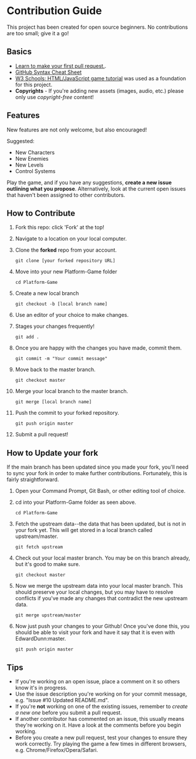 # Contribution Guide
This project has been created for open source beginners. No contributions are too small; give it a go!

## Basics
* [Learn to make your first pull request.](https://egghead.io/series/how-to-contribute-to-an-open-source-project-on-github).
* [GitHub Syntax Cheat Sheet](https://education.github.com/git-cheat-sheet-education.pdf)
* [W3 Schools: HTML/JavaScript game tutorial](http://www.w3schools.com/graphics/game_canvas.asp) was used as a foundation for this project.
* **Copyrights** - If you're adding new assets (images, audio, etc.) please only use *copyright-free* content!

## Features
New features are not only welcome, but also encouraged!

Suggested:
* New Characters
* New Enemies
* New Levels
* Control Systems

Play the game, and if you have any suggestions, **create a new issue outlining what you propose**. Alternatively, look at the current open issues that haven't been assigned to other contributors.

## How to Contribute
1. Fork this repo: click 'Fork' at the top!
2. Navigate to a location on your local computer.
3. Clone the **forked** repo from your account.

    `git clone [your forked repository URL]`
 
4. Move into your new Platform-Game folder

    `cd Platform-Game`
    
5. Create a new local branch

    `git checkout -b [local branch name]`

6. Use an editor of your choice to make changes.
7. Stages your changes frequently!

    `git add .`
    
8. Once you are happy with the changes you have made, commit them.

    `git commit -m "Your commit message"`
    
9. Move back to the master branch.

    `git checkout master`
    
10. Merge your local branch to the master branch.

    `git merge [local branch name]`
    
11. Push the commit to your forked repository.

    `git push origin master`

12. Submit a pull request!

## How to Update your fork
If the main branch has been updated since you made your fork, you'll need to sync your fork in order to make further contributions. Fortunately, this is fairly straightforward.

1. Open your Command Prompt, Git Bash, or other editing tool of choice.

2. cd into your Platform-Game folder as seen above.

    `cd Platform-Game`

3. Fetch the upstream data--the data that has been updated, but is not in your fork yet. This will get stored in a local branch called upstream/master.

    `git fetch upstream`

4. Check out your local master branch. You may be on this branch already, but it's good to make sure.

    `git checkout master`

5. Now we merge the upstream data into your local master branch. This should preserve your local changes, but you may have to resolve conflicts if you've made any changes that contradict the new upstream data.

    `git merge upstream/master`
    
6. Now just push your changes to your Github! Once you've done this, you should be able to visit your fork and have it say that it is even with EdwardDunn:master.

    `git push origin master`

## Tips 
* If you're working on an open issue, place a comment on it so others know it's in progress.
* Use the issue description you're working on for your commit message, e.g. "Issue #10 Updated README.md".
* If you're **not** working on one of the existing issues, remember to *create a new one* before you submit a pull request.
* If another contributor has commented on an issue, this usually means they're working on it. Have a look at the comments before you begin working.
* Before you create a new pull request, test your changes to ensure they work correctly. Try playing the game a few times in different browsers, e.g. Chrome/Firefox/Opera/Safari.
